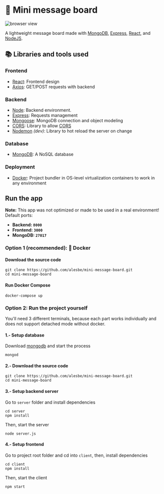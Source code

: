 # 💬 Mini message board
![browser view](https://i.imgur.com/sAtFsLp.png)

A lightweight message board made with [MongoDB](https://www.mongodb.com/), [Express](https://expressjs.com/), [React](https://es.reactjs.org/), and [NodeJS](https://nodejs.dev/).

## 📚 Libraries and tools used
### Frontend
- [React](https://reactjs.org/): Frontend design
- [Axios](https://axios-http.com/): GET/POST requests with backend

### Backend
- [Node](https://nodejs.dev/): Backend environment.
- [Express](https://expressjs.com/es/): Requests management
- [Mongoose](https://mongoosejs.com/): MongoDB connection and object modeling
- [CORS](https://www.npmjs.com/package/cors): Library to allow [CORS](https://en.wikipedia.org/wiki/Cross-origin_resource_sharing)
- [Nodemon](https://www.npmjs.com/package/nodemon) *(dev)*: Library to hot reload the server on change

### Database
- [MongoDB](https://www.mongodb.com/): A NoSQL database

### Deployment
- [Docker](https://www.docker.com/): Project bundler in OS-level virtualization containers to work in any environment

## Run the app
**Note:** This app was not optimized or made to be used in a real environment!
<br>
Default ports:
- **Backend: `8000`**
- **Frontend: `3000`**
- **MongoDB: `27017`**
### Option 1 (recommended): 🐳 Docker
#### Download the source code
```
git clone https://github.com/alesbe/mini-message-board.git
cd mini-message-board
```

#### Run Docker Compose
```
docker-compose up
```

### Option 2: Run the project yourself
You'll need 3 different terminals, because each part works individually and does not support detached mode without docker.
#### 1.- Setup database
Download [mongodb](https://www.mongodb.com/) and start the process
```
mongod
```

#### 2.- Download the source code
```
git clone https://github.com/alesbe/mini-message-board.git
cd mini-message-board
```

#### 3.- Setup backend server
Go to `server` folder and install dependencies
```
cd server
npm install
```
Then, start the server
```
node server.js
```

#### 4.- Setup frontend
Go to project root folder and cd into `client`, then, install dependencies

```
cd client
npm install
```
Then, start the client
```
npm start
```